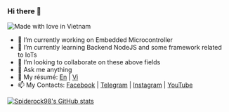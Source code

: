 ### Hi there 👋

![Made with love in Vietnam](https://madewithlove.now.sh/vn?heart=true&colorA=%23f53838&colorB=%2300cc69)

- 🔭 I’m currently working on Embedded Microcontroller
- 🌱 I’m currently learning Backend NodeJS and some framework related to IoTs
- 👯 I’m looking to collaborate on these above fields
- 💬 Ask me anything
- 📝 My résumé: [En](public/docs/Shorter_EngCV_NguyenMinhTien.pdf) | [Vi](public/docs/VietCV_NguyenMinhTien.pdf)
- 📫 My Contacts: [Facebook](https://www.facebook.com/spiderock98) | [Telegram](https://t.me/spiderock98) | [Instagram](https://www.instagram.com/spiderock98/) | [YouTube](https://www.youtube.com/channel/UCKtd98ra9ovo2HW4_UFC9Cw/videos)

[![Spiderock98's GitHub stats](https://github-readme-stats.vercel.app/api?username=spiderock98&show_icons=true&theme=radical)](https://github.com/anuraghazra/github-readme-stats)
